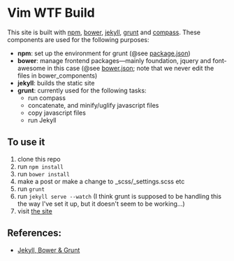 # Vim WTF Build

This site is built with [npm](https://npmjs.org/), [bower](http://bower.io/), [jekyll](http://jekyllrb.com/), [grunt](http://gruntjs.com/) and [compass](http://compass-style.org/). These components are used for the following purposes:

- **npm**: set up the environment for grunt (@see
  [package.json](https://github.com/ctorgalson/vimwtf/blob/master/package.json))
- **bower**: manage frontend packages&mdash;mainly foundation, jquery and
  font-awesome in this case (@see
  [bower.json](https://github.com/ctorgalson/vimwtf/blob/master/bower.json); note that we never edit the files in bower_components)
- **jekyll**: builds the static site
- **grunt**: currently used for the following tasks:
  - run compass
  - concatenate, and minify/uglify javascript files
  - copy javascript files
  - run Jekyll

## To use it

1. clone this repo
2. run `npm install`
3. run `bower install`
4. make a post or make a change to _scss/_settings.scss etc
5. run `grunt`
6. run `jekyll serve --watch` (I think grunt is supposed to be handling
   this the way I've set it up, but it doesn't seem to be
   working&hellip;)
7. visit [the site](http://localhost:4000)

## References:

- [Jekyll, Bower & Grunt](http://www.pletscher.org/blog/2013/05/27/website.html)
